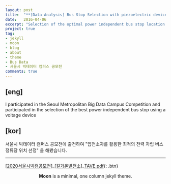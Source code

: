 ```yaml
---
layout: post
title:  "**[Data Analysis] Bus Stop Selection with piezoelectric devices ** "
date:   2016-04-06
excerpt: "Selection of the optimal power independent bus stop location using piezoelectric devices"
project: true
tag:
- jekyll 
- moon
- blog
- about
- theme
- Bus Data
- 서울시 빅테이터 캠퍼스 공모전
comments: true
---
```


## [eng] 
I participated in the Seoul Metropolitan Big Data Campus Competition and participated in the selection of the best power independent bus stop using a voltage device



## [kor]

서울시 빅데이터 캠퍼스 공모전에 출전하여 "압전소자를 활용한 최적의 전력 자립 버스정류장 위치 선정" 을 해봤습니다.

---
[[2020서울시빅캠공모전]_[길가온발전소]_TAVE.pdf](https://github.com/yerimoh/yerimoh.github.io/files/6106000/2020._._TAVE.pdf){: .btn}
  
    
<center><b>Moon</b> is a minimal, one column jekyll theme.</center>
     

